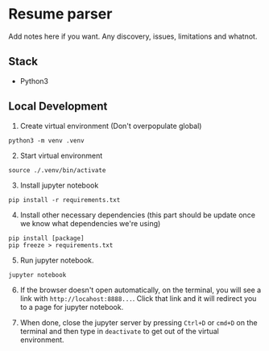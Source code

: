 # Resume parser

Add notes here if you want. Any discovery, issues, limitations and whatnot.

## Stack

- Python3

## Local Development

1. Create virtual environment (Don't overpopulate global)

  ```
  python3 -m venv .venv
  ```

2. Start virtual environment

  ```
  source ./.venv/bin/activate
  ```

3. Install jupyter notebook

  ```
  pip install -r requirements.txt
  ```

4. Install other necessary dependencies (this part should be update once we know what dependencies we're using)

 ```
 pip install [package]
 pip freeze > requirements.txt
 ```

5. Run jupyter notebook.

  ```
  jupyter notebook
  ```

6. If the browser doesn't open automatically, on the terminal, you will see a link with `http://locahost:8888...`. Click that link and it will redirect you to a page for jupyter notebook.

7. When done, close the jupyter server by pressing `Ctrl+D` or `cmd+D` on the terminal and then type in `deactivate` to get out of the virtual environment.